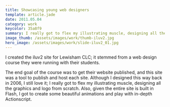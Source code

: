 ```yaml
---
title: Showcasing young web designers
template: article.jade
date: 2011.05.04
category: work
keycolor: 35a8f9
summary: I really got to flex my illustrating muscle, designing all the graphics and logo from scratch
image_thumb: /assets/images/work/thumb-iluv2.jpg
hero_image: /assets/images/work/slide-iluv2_01.jpg
---
```

I created the iluv2 site for Lewisham CLC; it stemmed from a web design course they were running with their students.

The end goal of the course was to get their website published, and this site was a tool to publish and host each site. Although I designed this way back in 2006, I still love it; I really got to flex my illustrating muscle, designing all the graphics and logo from scratch. Also, given the entire site is built in Flash, I got to create some beautiful animations and play with in-depth Actionscript.
